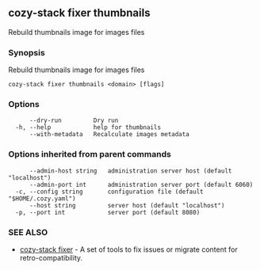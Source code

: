 ## cozy-stack fixer thumbnails

Rebuild thumbnails image for images files

### Synopsis

Rebuild thumbnails image for images files

```
cozy-stack fixer thumbnails <domain> [flags]
```

### Options

```
      --dry-run         Dry run
  -h, --help            help for thumbnails
      --with-metadata   Recalculate images metadata
```

### Options inherited from parent commands

```
      --admin-host string   administration server host (default "localhost")
      --admin-port int      administration server port (default 6060)
  -c, --config string       configuration file (default "$HOME/.cozy.yaml")
      --host string         server host (default "localhost")
  -p, --port int            server port (default 8080)
```

### SEE ALSO

* [cozy-stack fixer](cozy-stack_fixer.md)	 - A set of tools to fix issues or migrate content for retro-compatibility.

